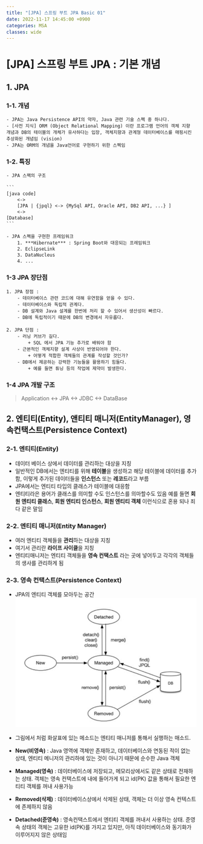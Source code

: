 ```yaml
---
title: "[JPA] 스프링 부트 JPA Basic 01"
date: 2022-11-17 14:45:00 +0900
categories: MSA
classes: wide
---
```


# [JPA] 스프링 부트 JPA : 기본 개념


## 1. JPA 

### 1-1. 개념
    - JPA는 Java Persistence API의 약자, Java 관련 기술 스펙 중 하나다.
    - [사전 지식] ORM (Object Relational Mapping) 이란 프로그램 언어의 객체 지향 개념과 DB의 테이블의 개체가 유사하다는 입장, 객체지향과 관계형 데이터베이스를 매핑시킨 추상화된 개념임 (vision)
    - JPA는 ORM의 개념을 Java언어로 구현하기 위한 스펙임 

### 1-2. 특징

    - JPA 스팩의 구조

    ```
    [java code] 
        <->   
        [JPA | {jpql} <-> {MySql API, Oracle API, DB2 API, ...} ]   
        <->   
    [Database]
    ```

    - JPA 스펙을 구현한 프레임워크  
        1. ***Hibernate*** : Spring Boot와 대응되는 프레임워크
        2. EclipseLink
        3. DataNucleus
        4. ...

### 1-3 JPA 장단점

    1. JPA 장점 :
        - 데이터베이스 관련 코드에 대해 유연함을 얻을 수 있다.
        - 데이터베이스와 독립적 관계다. 
        - DB 설계와 Java 설계를 한번에 처리 할 수 있어서 생산성이 빠르다.
        - DB에 독립적이기 때문에 DB의 변경에서 자유롭다.
    
    2. JPA 단점 :
        - 러닝 커브가 길다.
            + SQL 에서 JPA 기능 추가로 배워야 함
        - 근본적인 객체지향 설계 사상이 반영되어야 한다.
            + 어떻게 적합한 객체들의 관계를 작성할 것인가?
        - DB에서 제공하는 강력한 기능들을 활용하기 힘들다.
            + 예를 들면 튜닝 등의 작업에 제약이 발생한다.

### 1-4 JPA 개발 구조

> Application <-> JPA <-> JDBC <-> DataBase

## 2. 엔티티(Entity), 앤티티 매니저(EntityManager), 영속컨택스트(Persistence Context)

### 2-1. 엔티티(Entity)
- 데이터 베이스 상에서 데이터를 관리하는 대상을 지칭
- 일반적인 DB에서는 엔티티를 위해 **테이블**을 생성하고 해당 테이블에 데이터를 추가함, 이렇게 추가된 데이터들을 **인스턴스** 또는 **레코드**라고 부름
- JPA에서는 엔티티 타입의 클래스가 테이블에 대응함 
- 엔티티라은 용어가 클래스를 의미할 수도 인스턴스를 의마할수도 있음 예를 들면 **회원 엔티티 클래스**, **회원 엔티티 인스턴스**, **회원 엔티티 객체** 이런식으로 혼용 되나 죄다 같은 말임 

### 2-2. 엔티티 매니저(Entity Manager)
- 여러 엔티티 객체들을 **관리**하는 대상을 지칭
- 여기서 관리란 **라이프 사이클**을 지칭
- 엔티티매니저는 엔티티 객체들을 **영속 컨택스트** 라는 곳에 넣어두고 각각의 객체들의 생사를 관리하게 됨

### 2-3. 영속 컨택스트(Persistence Context)
- JPA의 엔티티 객체를 모아두는 공간
![도커 이미지 01](/images/20221117_jpa_basic01.PNG)
- 그림에서 처럼 화살표에 있는 메소드는 엔티티 매니저를 통해서 실행하는 매소드.

- **New(비영속)** : Java 영역에 객체만 존재하고, 데이터베이스와 연동된 적이 없는 상태, 엔티티 메니저의 관리하에 있는 것이 아니기 때문에  순수한 Java 객체

- **Managed(영속)** : 데이터베이스에 저장되고, 메모리상에서도 같은 상태로 전재하는 상태. 객체는 영속 컨택스트에 내에 들어가게 되고 id(PK) 값을 통해서 필요한 엔티티 객체를 꺼내 사용가능

- **Removed(삭제)** : 데이터베이스상에서 삭제된 상태, 객체는 더 이상 영속 컨텍스트에 존제하지 않음

- **Detached(준영속)** : 영속컨택스트에서 엔티티 객체를 꺼내서 사용하는 상태. 준영속 상태의 객체는 고유한 id(PK)를 가지고 있지만, 아직 데이터베이스와 동기화가 이루어지지 않은 상태임


